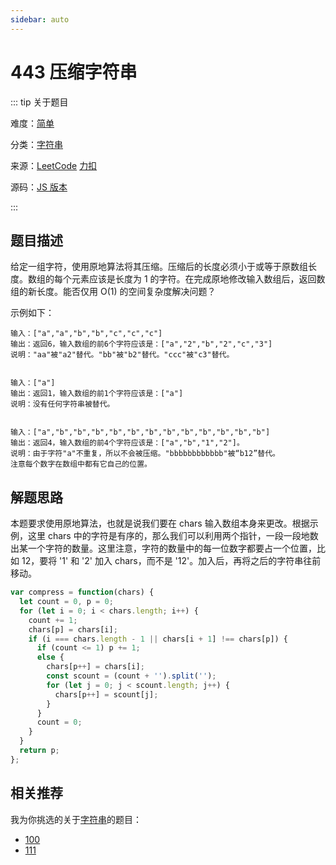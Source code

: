 ```yaml
---
sidebar: auto
---
```


# 443 压缩字符串

::: tip 关于题目

难度：[简单](/solution/easy/)

分类：[字符串](/art/string.html)

来源：[LeetCode](https://leetcode.com/problems/string-compression/)  [力扣](https://leetcode-cn.com/problems/string-compression/)

源码：[JS 版本](https://github.com/swpuLeo/cattle/blob/master/src/easy/StringCompression.js)

:::



## 题目描述

给定一组字符，使用原地算法将其压缩。压缩后的长度必须小于或等于原数组长度。数组的每个元素应该是长度为 1 的字符。在完成原地修改输入数组后，返回数组的新长度。能否仅用 O(1) 的空间复杂度解决问题？

示例如下：

```
输入：["a","a","b","b","c","c","c"]
输出：返回6，输入数组的前6个字符应该是：["a","2","b","2","c","3"]
说明："aa"被"a2"替代。"bb"被"b2"替代。"ccc"被"c3"替代。


输入：["a"]
输出：返回1，输入数组的前1个字符应该是：["a"]
说明：没有任何字符串被替代。


输入：["a","b","b","b","b","b","b","b","b","b","b","b","b"]
输出：返回4，输入数组的前4个字符应该是：["a","b","1","2"]。
说明：由于字符"a"不重复，所以不会被压缩。"bbbbbbbbbbbb"被“b12”替代。
注意每个数字在数组中都有它自己的位置。
```



## 解题思路

本题要求使用原地算法，也就是说我们要在 chars 输入数组本身来更改。根据示例，这里 chars 中的字符是有序的，那么我们可以利用两个指针，一段一段地数出某一个字符的数量。这里注意，字符的数量中的每一位数字都要占一个位置，比如 12，要将 '1' 和 '2' 加入 chars，而不是 '12'。加入后，再将之后的字符串往前移动。


```js
var compress = function(chars) {
  let count = 0, p = 0;
  for (let i = 0; i < chars.length; i++) {
    count += 1;
    chars[p] = chars[i];
    if (i === chars.length - 1 || chars[i + 1] !== chars[p]) {
      if (count <= 1) p += 1;
      else {
        chars[p++] = chars[i];
        const scount = (count + '').split('');
        for (let j = 0; j < scount.length; j++) {
          chars[p++] = scount[j];
        }
      }
      count = 0;
    }
  }
  return p;
};
```



## 相关推荐

我为你挑选的关于[字符串](/art/string.html)的题目：

- [100]()
- [111]()
